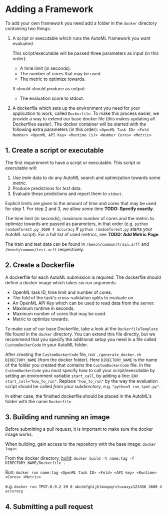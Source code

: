 # Adding a Framework
To add your own framework you need add a folder in the `docker` directory containing two things: 
 1. A script or executable which runs the AutoML framework you want evaluated.
 
    This script/executable will be passed three parameters as input (in this order): 
    - A time limit (in seconds).
    - The number of cores that may be used.
    - The metric to optimize towards.
    
    It should should produce as output:
    - The evaluation score to stdout.
    
 2. A dockerfile which sets up the environment you need for your application to work, called `Dockerfile`.
    To make this process easier, we provide a way to extend our base docker file (this makes updating all Dockerfiles easier).
    The docker container will be started with the following extra parameters (in this order):
    `<OpenML Task ID> <Fold Number> <OpenML API Key> <Runtime (s)> <Number Cores> <Metric>`.
   

## 1. Create a script or executable
The first requirement to have a script or executable.
This script or executable will:

1. Use *train* data to do any AutoML search and optimization towards some *metric*.
2. Produce predictions for *test* data.
3. Evaluate these predictions and report them to `stdout`.

Explicit limits are given to the amount of time and cores that may be used for step 1.
For step 2 and 3, we allow *some* time **TODO: Specify exactly**.

The time limit (in seconds), maximum number of cores and the metric to optimize towards are passed as parameters,
in that order (e.g. `python randomforest.py 3600 4 accuracy` if `python randomforest.py` starts your AutoML script).
For a full list of used metrics, see **TODO: Add Metric Page**.

The train and test data can be found in `/bench/common/train.arff` and `/bench/common/test.arff` respectively.

<!--- In the repository there are already examples for [Python], [R], and [Java]. --->



## 2. Create a Dockerfile
A dockerfile for each AutoML submission is required.
The dockerfile should define a docker image which takes six run arguments: 
 - OpenML task ID, time limit and number of cores.
 - The fold of the task's cross-validation splits to evaluate on.
 - An OpenML API Key which can be used to read data from the server.
 - Maximum runtime in seconds.
 - Maximum number of cores that may be used.
 - Metric to optimize towards.

To make use of our base Dockerfile, take a look at the `DockerfileTemplate` file found in the `docker` directory.
You can extend this file directly, but we recommend that you specify the additional setup you need in a file called 
`CustomDockerCode` in your AutoML folder.

After creating the `CustomDockerCode` file, run `./generate_docker.sh DIRECTORY_NAME` (from the docker folder). 
Here `DIRECTORY_NAME` is the name of the folder you created that contains the `CustomDockerCode` file.
In the `CustomDockerCode` you must specify how to call your script/executable by setting an environment variable `start_call`,
by adding a line: `ENV start_call="how_to_run"`.
Replace `"how_to_run"` by the way the evaluation script should be called *from your subdirectory*, e.g. `"python3 run_tpot.py"`.

In either case, the finished dockerfile should be placed in the AutoML's folder with the name `Dockerfile`.

## 3. Building and running an image
Before submitting a pull request, it is important to make sure the docker image works.

When building, gain access to the repository with the base image:
`docker login`

From the docker directory, [build](https://docs.docker.com/engine/reference/commandline/build/#options):
`docker build -t name:tag -f DIRECTORY_NAME/Dockerfile .`

Run:
`docker run name:tag <OpenML Task ID> <Fold> <API key> <Runtime> <Cores> <Metric>`

e.g.
`docker run TPOT:0.9.2 59 0 abcdefghijklmnopqrstuvwxyz123456 3600 4 accuracy`

## 4. Submitting a pull request
